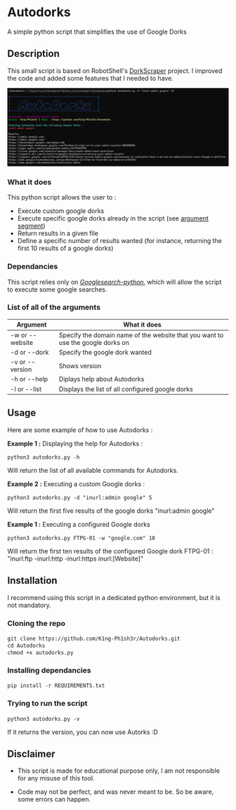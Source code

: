 # Autodorks
A simple python script that simplifies the use of Google Dorks

## Description
This small script is based on RobotShell's [DorkScraper](https://github.com/robotshell/dorkScraper) project. I improved the code and added some features that I needed to have. 

![Alt text](Autodorks_example_pic.png)

### What it does 
This python script allows the user to :
- Execute custom google dorks
- Execute specific google dorks already in the script (see [argument segment](https://github.com/K1ng-Ph1sh3r/Autodorks/edit/main/README.md#list-of-all-of-the-arguments))
- Return results in a given file
- Define a specific number of results wanted (for instance, returning the first 10 results of a google dorks)

### Dependancies 

This script relies only on [*Googlesearch-python*](https://pypi.org/project/googlesearch-python/), which will allow the script to execute some google searches.

### List of all of the arguments 

| Argument        | What it does                 | 
| --------------- | ---------------------------- |
| -w or --website | Specify the domain name of the website that you want to use the google dorks on|
| -d or --dork    | Specify the google dork wanted |
| -v or --version | Shows version                                    |
| -h or --help    | Diplays help about Autodorks                     |
| -l or --list    | Displays the list of all configured google dorks |

## Usage
Here are some example of how to use Autodorks :

**Example 1 :** Displaying the help for Autodorks :
```
python3 autodorks.py -h
```
Will return the list of all available commands for Autodorks.

**Example 2 :** Executing a custom Google dorks :
```
python3 autodorks.py -d "inurl:admin google" 5
```
Will return the first five results of the google dorks "inurl:admin google"

**Example 1 :** Executing a configured Google dorks
```
python3 autodorks.py FTPG-01 -w "google.com" 10
```
Will return the first ten results of the configured Google dork FTPG-01 : "inurl:ftp -inurl:http -inurl:https inurl:[Website]"

## Installation
I recommend using this script in a dedicated python environment, but it is not mandatory.

### Cloning the repo 
```
git clone https://github.com/K1ng-Ph1sh3r/Autodorks.git
cd Autodorks
chmod +x autodorks.py
```
### Installing dependancies
```
pip install -r REQUIREMENTS.txt
```

### Trying to run the script
```
python3 autodorks.py -v
```
If it returns the version, you can now use Autorks :D

## Disclaimer
- This script is made for educational purpose only, I am not responsible for any misuse of this tool.

- Code may not be perfect, and was never meant to be. So be aware, some errors can happen.
